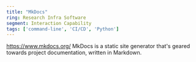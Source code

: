 ```yaml
---
title: "MkDocs"
ring: Research Infra Software
segment: Interaction Capability
tags: ['command-line', 'CI/CD', 'Python']
---
```

https://www.mkdocs.org/
MkDocs is a static site generator that's geared towards project documentation, written in Markdown.
